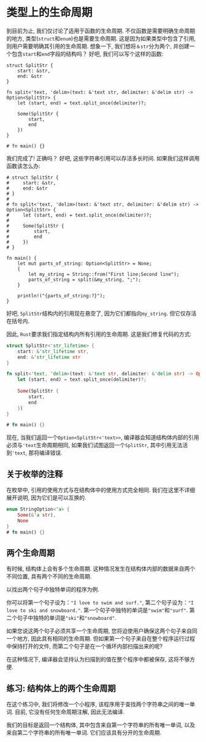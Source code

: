 # 类型上的生命周期

到目前为止, 我们仅讨论了适用于函数的生命周期. 不仅函数是需要明确生命周期的地方, 类型(`struct`和`enum`)也是需要生命周期.
这是因为如果类型中包含了引用, 则用户需要明确其引用的生命周期.
想象一下, 我们想将`＆str`分为两个, 并创建一个包含`start`和`end`字段的结构吗？
好吧, 我们可以写个这样的函数:

``` rust,ignore
struct SplitStr {
    start: &str,
    end: &str
}

fn split<'text, 'delim>(text: &'text str, delimiter: &'delim str) -> Option<SplitStr> {
    let (start, end) = text.split_once(delimiter)?;
    
    Some(SplitStr {
        start,
        end
    })
}

# fn main() {}
```

我们完成了! 正确吗？
好吧, 这些字符串引用可以存活多长时间.
如果我们这样调用函数该怎么办:

``` rust,ignore
# struct SplitStr {
#     start: &str,
#     end: &str
# }
# 
# fn split<'text, 'delim>(text: &'text str, delimiter: &'delim str) -> Option<SplitStr> {
#     let (start, end) = text.split_once(delimiter)?;
#     
#     Some(SplitStr {
#         start,
#         end
#     })
# }

fn main() {
    let mut parts_of_string: Option<SplitStr> = None;
    {
        let my_string = String::from("First line;Second line");
        parts_of_string = split(&my_string, ";");
    }
    
    println!("{parts_of_string:?}");
}
```

好吧, `SplitStr`结构内的引用现在悬空了, 因为它们都指向`my_string`. 但它仅存活在括号内.

因此, `Rust`要求我们指定结构内所有引用的生命周期. 这是我们修复代码的方式:

``` rust
struct SplitStr<'str_lifetime> {
    start: &'str_lifetime str,
    end: &'str_lifetime str
}

fn split<'text, 'delim>(text: &'text str, delimiter: &'delim str) -> Option<SplitStr<'text>> {
    let (start, end) = text.split_once(delimiter)?;
    
    Some(SplitStr {
        start,
        end
    })
}

# fn main() {}
```

现在, 当我们返回一个`Option<SplitStr<'text>>`, 编译器会知道结构体内部的引用必须与`'text`生命周期相同,
如果我们试图返回一个`SplitStr`, 其中引用无法活到`'text`, 那将编译错误.

## 关于枚举的注释

在枚举中, 引用的使用方式与在结构体中的使用方式完全相同. 我们在这里不详细展开说明, 因为它们是可以互换的.

``` rust
enum StringOption<'a> {
    Some(&'a str),
    None
}
# fn main() {}
```

## 两个生命周期

有时候, 结构体上会有多个生命周期. 这种情况发生在结构体内部的数据来自两个不同位置, 具有两个不同的生命周期.

以找出两个句子中独特单词的程序为例.

你可以将第一个句子设为：`"I love to swim and surf."`, 第二个句子设为：`"I love to ski and snowboard."`. 第一个句子中独特的单词是`"swim"`和`"surf"`. 第二个句子中独特的单词是`"ski"`和`"snowboard"`.

如果您说这两个句子必须共享一个生命周期, 您将迫使用户确保这两个句子来自同一个地方, 因此具有相同的生命周期. 但如果第一个句子来自在整个程序运行过程中保持打开的文件, 而第二个句子是在一个循环内部扫描出来的呢?

在这种情况下, 编译器会坚持认为扫描到的值在整个程序中都被保存, 这将不够方便.

## 练习: 结构体上的两个生命周期

在这个练习中, 我们将修改一个小程序, 该程序用于查找两个字符串之间的唯一单词. 目前, 它没有任何生命周期注解, 因此无法编译.

我们的目标是返回一个结构体, 其中包含来自第一个字符串的所有唯一单词, 以及来自第二个字符串的所有唯一单词. 它们应该具有分开的生命周期.
